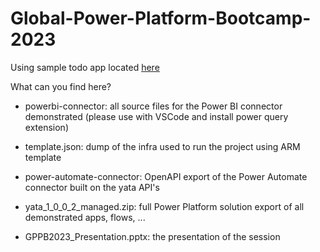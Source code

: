# Global-Power-Platform-Bootcamp-2023

Using sample todo app located [here](https://github.com/JeanCloud365/YetAnotherTodo-Api-Python)


What can you find here?

* powerbi-connector: all source files for the Power BI connector demonstrated (please use with VSCode and install power query extension)

* template.json: dump of the infra used to run the project using ARM template

* power-automate-connector: OpenAPI export of the Power Automate connector built on the yata API's

* yata_1_0_0_2_managed.zip: full Power Platform solution export of all demonstrated apps, flows, ...

* GPPB2023_Presentation.pptx: the presentation of the session

